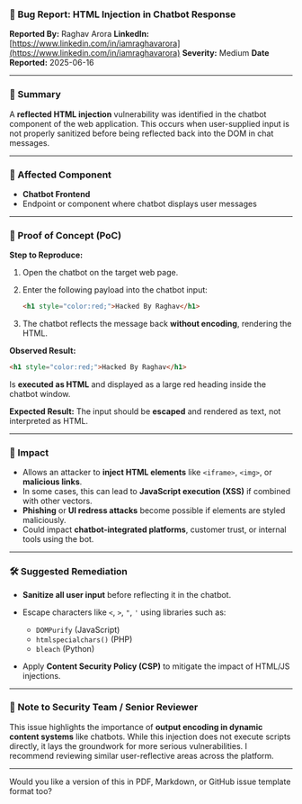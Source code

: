 

### 🐞 Bug Report: HTML Injection in Chatbot Response

**Reported By:** Raghav Arora
**LinkedIn:** [https://www.linkedin.com/in/iamraghavarora](https://www.linkedin.com/in/iamraghavarora)
**Severity:** Medium
**Date Reported:** 2025-06-16

---

### 📄 Summary

A **reflected HTML injection** vulnerability was identified in the chatbot component of the web application. This occurs when user-supplied input is not properly sanitized before being reflected back into the DOM in chat messages.

---

### 📌 Affected Component

* **Chatbot Frontend**
* Endpoint or component where chatbot displays user messages

---

### 🚨 Proof of Concept (PoC)

**Step to Reproduce:**

1. Open the chatbot on the target web page.
2. Enter the following payload into the chatbot input:

   ```html
   <h1 style="color:red;">Hacked By Raghav</h1>
   ```
3. The chatbot reflects the message back **without encoding**, rendering the HTML.

**Observed Result:**

```html
<h1 style="color:red;">Hacked By Raghav</h1>
```

Is **executed as HTML** and displayed as a large red heading inside the chatbot window.

**Expected Result:**
The input should be **escaped** and rendered as text, not interpreted as HTML.

---

### 🎯 Impact

* Allows an attacker to **inject HTML elements** like `<iframe>`, `<img>`, or **malicious links**.
* In some cases, this can lead to **JavaScript execution (XSS)** if combined with other vectors.
* **Phishing** or **UI redress attacks** become possible if elements are styled maliciously.
* Could impact **chatbot-integrated platforms**, customer trust, or internal tools using the bot.

---

### 🛠️ Suggested Remediation

* **Sanitize all user input** before reflecting it in the chatbot.
* Escape characters like `<`, `>`, `"`, `'` using libraries such as:

  * `DOMPurify` (JavaScript)
  * `htmlspecialchars()` (PHP)
  * `bleach` (Python)
* Apply **Content Security Policy (CSP)** to mitigate the impact of HTML/JS injections.

---

### 🙏 Note to Security Team / Senior Reviewer

This issue highlights the importance of **output encoding in dynamic content systems** like chatbots. While this injection does not execute scripts directly, it lays the groundwork for more serious vulnerabilities. I recommend reviewing similar user-reflective areas across the platform.

---

Would you like a version of this in PDF, Markdown, or GitHub issue template format too?

